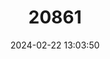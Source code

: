 ---
title: "20861"
category: "Sander marinus"
draft: false
date: 2024-02-22 13:03:50
languages:
  English: ["Estuarine Perch"]
---